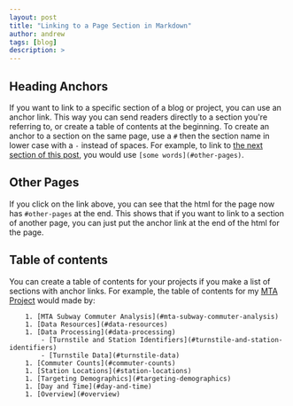 ```yaml
---
layout: post
title: "Linking to a Page Section in Markdown"
author: andrew
tags: [blog]
description: >
---
```



## Heading Anchors

If you want to link to a specific section of a blog or project, you can use an anchor link.  This way you can send readers directly to a section you're referring to, or create a table of contents at the beginning.  To create an anchor to a section on the same page, use a `#` then the section name in lower case with a `-` instead of spaces.  For example, to link to [the next section of this post](#other-pages), you would use `[some words](#other-pages)`.



## Other Pages

If you click on the link above, you can see that the html for the page now has `#other-pages` at the end.  This shows that if you want to link to a section of another page, you can just put the anchor link at the end of the html for the page.


## Table of contents

You can create a table of contents for your projects if you make a list of sections with anchor links.  For example, the table of contents for my [MTA Project](https://andrewkruger.github.io/projects/2017-07-11-prioritizing-mta-stations-by-targeted-commuters#data-resources) would made by:

```
    1. [MTA Subway Commuter Analysis](#mta-subway-commuter-analysis)
    1. [Data Resources](#data-resources)
    1. [Data Processing](#data-processing)
        - [Turnstile and Station Identifiers](#turnstile-and-station-identifiers)
        - [Turnstile Data](#turnstile-data)
    1. [Commuter Counts](#commuter-counts)
    1. [Station Locations](#station-locations)
    1. [Targeting Demographics](#targeting-demographics)
    1. [Day and Time](#day-and-time)
    1. [Overview](#overview)
```
